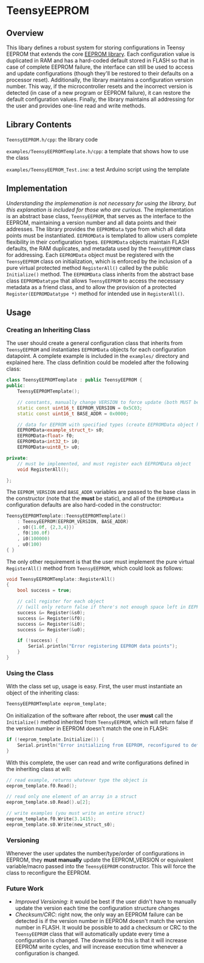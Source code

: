 # TeensyEEPROM

## Overview

This libary defines a robust system for storing configurations in Teensy EEPROM that extends the core [EEPROM library](https://www.arduino.cc/en/Reference/EEPROM). Each configuration value is duplicated in RAM and has a hard-coded default stored in FLASH so that in case of complete EEPROM failure, the interface can still be used to access and update configurations (though they'll be restored to their defaults on a processor reset). Additionally, the library maintains a configuration version number. This way, if the microcontroller resets and the incorrect version is detected (in case of a new program or EEPROM failure), it can restore the default configuration values. Finally, the library maintains all addressing for the user and provides one-line read and write methods.

## Library Contents

`TeensyEEPROM.h/cpp`: the library code

`examples/TeensyEEPROMTemplate.h/cpp`: a template that shows how to use the class

`examples/TeensyEEPROM_Test.ino`: a test Arduino script using the template

## Implementation

*Understanding the implemenation is not necessary for using the library, but this explanation is included for those who are curious.* The implementation is an abstract base class, `TeensyEEPROM`, that serves as the interface to the EEPROM, maintaining a version number and all data points and their addresses. The library provides the `EEPROMData` type from which all data points must be instantiated. `EEPROMData` is templated to allow users complete flexibility in their configuration types. `EEPROMData` objects maintain FLASH defaults, the RAM duplicates, and metadata used by the `TeensyEEPROM` class for addressing. Each `EEPROMData` object must be registered with the `TeensyEEPROM` class on initialization, which is enforced by the inclusion of a pure virtual protected method `RegisterAll()` called by the public `Initialize()` method. The `EEPROMData` class inherits from the abstract base class `EEPROMDatatype` that allows `TeensyEEPROM` to access the necessary metadata as a friend class, and to allow the provision of a protected `Register(EEPROMDatatype *)` method for intended use in `RegisterAll()`.

## Usage

### Creating an Inheriting Class

The user should create a general configuration class that inherits from `TeensyEEPROM` and instantiates `EEPROMData` objects for each configuration datapoint. A complete example is included in the `examples/` directory and explained here. The class definition could be modeled after the following class:

```C++
class TeensyEEPROMTemplate : public TeensyEEPROM {
public:
    TeensyEEPROMTemplate();

    // constants, manually change VERSION to force update (both MUST be static)
    static const uint16_t EEPROM_VERSION = 0x5C03;
    static const uint16_t BASE_ADDR = 0x0000;

    // data for EEPROM with specified types (create EEPROMData object here for each)
    EEPROMData<example_struct_t> s0;
    EEPROMData<float> f0;
    EEPROMData<int32_t> i0;
    EEPROMData<uint8_t> u0;

private:
    // must be implemented, and must register each EEPROMData object
    void RegisterAll();

};
```

The `EEPROM_VERSION` and `BASE_ADDR` variables are passed to the base class in the constructor (note that the **must** be static), and all of the `EEPROMData` configuration defaults are also hard-coded in the constructor:

```C++
TeensyEEPROMTemplate::TeensyEEPROMTemplate()
    : TeensyEEPROM(EEPROM_VERSION, BASE_ADDR)
    , s0({1.0f, {2,3,4}})
    , f0(100.0f)
    , i0(100000)
    , u0(100)
{ }
```

The only other requirement is that the user must implement the pure virtual `RegisterAll()` method from `TeensyEEPROM`, which could look as follows:

```C++
void TeensyEEPROMTemplate::RegisterAll()
{
    bool success = true;

    // call register for each object
    // (will only return false if there's not enough space left in EEPROM)
    success &= Register(&s0);
    success &= Register(&f0);
    success &= Register(&i0);
    success &= Register(&u0);

    if (!success) {
        Serial.println("Error registering EEPROM data points");
    }
}
```

### Using the Class

With the class set up, usage is easy. First, the user must instantiate an object of the inheriting class:

```C++
TeensyEEPROMTemplate eeprom_template;
```

On initialization of the software after reboot, the user **must** call the `Initialize()` method inherited from `TeensyEEPROM`, which will return false if the version number in EEPROM doesn't match the one in FLASH:

```C++
if (!eeprom_template.Initialize()) {
    Serial.println("Error initializing from EEPROM, reconfigured to default");
}
```

With this complete, the user can read and write configurations defined in the inheriting class at will:

```C++
// read example, returns whatever type the object is
eeprom_template.f0.Read();

// read only one element of an array in a struct
eeprom_template.s0.Read().u[2];

// write examples (you must write an entire struct)
eeprom_template.f0.Write(3.1415);
eeprom_template.s0.Write(new_struct_s0);
```

### Versioning

Whenever the user updates the number/type/order of configurations in EEPROM, they **must manually** update the EEPROM_VERSION or equivalent variable/macro passed into the `TeensyEEPROM` constructor. This will force the class to reconfigure the EEPROM.

### Future Work

* *Improved Versioning*: it would be best if the user didn't have to manually update the version each time the configuration structure changes
* *Checksum/CRC*: right now, the only way an EEPROM failure can be detected is if the version number in EEPROM doesn't match the version number in FLASH. It would be possible to add a checksum or CRC to the `TeensyEEPROM` class that will automatically update every time a configuration is changed. The downside to this is that it will increase EEPROM write cycles, and will increase execution time whenever a configuration is changed.